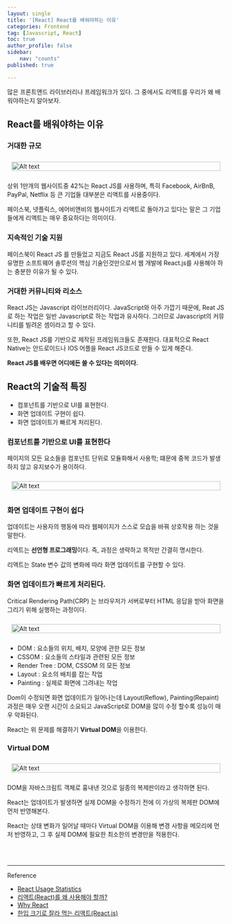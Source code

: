 ```yaml
---
layout: single
title: '[React] React를 배워야하는 이유'
categories: Frontend
tag: [Javascript, React]
toc: true 
author_profile: false
sidebar:
    nav: "counts"
published: true

---
```


많은 프론트앤드 라이브러리나 프레임워크가 있다. 그 중에서도 리액트를 우리가 왜 배워야하는지 알아보자.

## React를 배워야하는 이유 

### 거대한 규모
<div style="display: flex; justify-content: center;">
     <img src="{{site.url}}\images\2024-07-26-why-react\react_usage_statistics.png" alt="Alt text" style="width: 100%; height: 100%; margin: 10px;">
</div>

상위 1만개의 웹사이트중 42%는 React JS를 사용하며, 특히 Facebook, AirBnB, PayPal, Netflix 등 큰 기업들 대부분은 리액트를 사용중이다. 

페이스북, 넷플릭스, 에어비앤비의 웹사이트가 리액트로 돌아가고 있다는 말은 그 기업들에게 리액트는 매우 중요하다는 의미이다.

### 지속적인 기술 지원
페이스북이 React JS 를 만들었고 지금도 React JS를 지원하고 있다. 세계에서 가장 유명한 소프트웨어 솔루션의 핵심 기술인것만으로서 웹 개발에 React.js를 사용해야 하는 충분한 이유가 될 수 있다.

### 거대한 커뮤니티와 리소스
React JS는 Javascript 라이브러리이다. JavaScript와 아주 가깝기 때문에, Reat JS로 하는 작업은 일반 Javascript로 하는 작업과 유사하다. 그러므로 Javascript의 커뮤니티를 빌려온 셈이라고 할 수 있다. 

또한, React JS를 기반으로 제작된 프레임워크들도 존재한다. 대표적으로 React Native는 안드로이드나 IOS 어플을 React JS코드로 만들 수 있게 해준다. 

**React JS를 배우면 어디에든 쓸 수 있다는 의미이다.**

## React의 기술적 특징 

- 컴포넌트를 기반으로 UI를 표현한다.
- 화면 업데이트 구현이 쉽다.
- 화면 업데이트가 빠르게 처리된다.

### 컴포넌트를 기반으로 UI를 표현한다

페이지의 모든 요소들을 컴포넌트 단위로 모듈화해서 사용학; 떄문에 중복 코드가 발생하지 않고 유지보수가 용이하다.


<div style="display: flex; justify-content: center;">
     <img src="{{site.url}}\images\2024-07-26-why-react\component.png" alt="Alt text" style="width: 100%; height: 100%; margin: 10px;">
</div>

### 화면 업데이트 구현이 쉽다
업데이트는 사용자의 행동에 따라 웹페이지가 스스로 모습을 바꿔 상호작용 하는 것을 말한다. 

리엑트는 **선언형 프로그래밍**이다. 즉, 과정은 생략하고 목적만 간결히 명시한다.

리액트는 State 변수 값의 변화에 따라 화면 업데이트를 구현할 수 있다. 

### 화면 업데이트가 빠르게 처리된다.
Critical Rendering Path(CRP) 는 브라우저가 서버로부터 HTML 응답을 받아 화면을 그리기 위해 실행하는 과정이다.

<div style="display: flex; justify-content: center;">
     <img src="{{site.url}}\images\2024-07-26-why-react\render_path.png" alt="Alt text" style="width: 100%; height: 100%; margin: 10px;">
</div>

- DOM : 요소들의 위치, 배치, 모양에 관한 모든 정보
- CSSOM : 요소들의 스타일과 관련된 모든 정보 
- Render Tree : DOM, CSSOM 의 모든 정보 
- Layout : 요소의 배치를 잡는 작업
- Painting : 실제로 화면에 그려내는 작업 

Dom이 수정되면 화면 업데이트가 일어나는데 Layout(Reflow), Painting(Repaint) 과정은 매우 오랜 시간이 소요되고 JavaScript로 DOM을 많이 수정 할수록 성능이 매우 악화된다.

React는 위 문제를 해결하기 **Virtual DOM**을 이용한다. 

### Virtual DOM
<div style="display: flex; justify-content: center;">
     <img src="{{site.url}}\images\2024-07-26-why-react\virtual_dom.png" alt="Alt text" style="width: 100%; height: 100%; margin: 10px;">
</div>

DOM을 자바스크림트 객체로 흉내낸 것으로 일종의 복제판이라고 생각하면 된다.

React는 업데이트가 발생하면 실제 DOM을 수정하기 전에 이 가상의 복제판 DOM에 먼저 반영해본다.

React는 상태 변화가 일어날 때마다 Virtual DOM을 이용해 변경 사항을 메모리에 먼저 반영하고, 그 후 실제 DOM에 필요한 최소한의 변경만을 적용한다.

<br>
<br>

----
Reference

- <a href = 'https://trends.builtwith.com/javascript/React'>React Usage Statistics</a>
- <a href = 'https://modulabs.co.kr/blog/react-library/'>리액트(React)를 왜 사용해야 할까? </a>
- <a href = 'https://nomadcoders.co/react-for-beginners/lectures/3256'>Why React</a>
- <a href = 'https://www.inflearn.com/course/%ED%95%9C%EC%9E%85-%EB%A6%AC%EC%95%A1%ED%8A%B8/dashboard'> 한입 크기로 잘라 먹는 리액트(React.js)</a>


